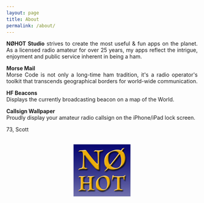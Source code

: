 ```yaml
---
layout: page
title: About
permalink: /about/
---
```

<p style="text-align: justify"><b>NØHOT Studio</b> strives to create the most useful & fun apps on the planet. As a licensed radio amateur for over 25 years, my apps reflect the intrigue, enjoyment and public service inherent in being a ham.
</p>

<p style="text-align: justify"><b>Morse Mail</b><br>
Morse Code is not only a long-time ham tradition, it's a radio operator's toolkit that transcends geographical borders for world-wide communication.
</p>

**HF Beacons**  
Displays the currently broadcasting beacon on a map of the World.

**Callsign Wallpaper**   
Proudly display your amateur radio callsign on the iPhone/iPad lock screen.

73, Scott
<br><br>
<div style="text-align: center">
<img src="/my_assets/img/n0hot.png" alt="n0hot" width="150" height="137" align="center">
</div>
